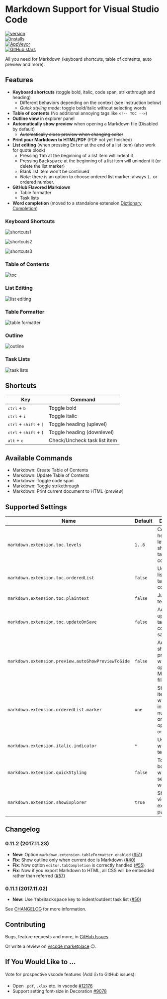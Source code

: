 # Markdown Support for Visual Studio Code

[![version](https://img.shields.io/vscode-marketplace/v/yzhang.markdown-all-in-one.svg?style=flat-square)](https://marketplace.visualstudio.com/items?itemName=yzhang.markdown-all-in-one)  
[![installs](https://img.shields.io/vscode-marketplace/d/yzhang.markdown-all-in-one.svg?style=flat-square)](https://marketplace.visualstudio.com/items?itemName=yzhang.markdown-all-in-one)  
[![AppVeyor](https://img.shields.io/appveyor/ci/neilsustc/vscode-markdown.svg?style=flat-square&label=appveyor%20build)](https://ci.appveyor.com/project/neilsustc/vscode-markdown)  
[![GitHub stars](https://img.shields.io/github/stars/neilsustc/vscode-markdown.svg?style=flat-square&label=github%20stars)](https://github.com/neilsustc/vscode-markdown)

All you need for Markdown (keyboard shortcuts, table of contents, auto preview and more).

## Features

- **Keyboard shortcuts** (toggle bold, italic, code span, strikethrough and heading)
  - Different behaviors depending on the context (see instruction below)
  - *Quick styling mode*: toggle bold/italic without selecting words
- **Table of contents** (No additional annoying tags like `<!-- TOC -->`)
- **Outline view** in explorer panel
- **Automatically show preview** when opening a Markdown file (Disabled by default)
  - ~~Automatically close preview when changing editor~~
- **Print your Markdown to HTML/PDF** (PDF not yet finished)
- **List editing** (when pressing <kbd>Enter</kbd> at the end of a list item) (also work for quote block)
  - Pressing <kbd>Tab</kbd> at the beginning of a list item will indent it
  - Pressing <kbd>Backspace</kbd> at the beginning of a list item will unindent it (or delete the list marker)
  - Blank list item won't be continued
  - *Note*: there is an option to choose ordered list marker: always `1.` or ordered number.
- **GitHub Flavored Markdown**
  - Table formatter
  - Task lists
- **Word completion** (moved to a standalone extension [Dictionary Completion](https://marketplace.visualstudio.com/items?itemName=yzhang.dictionary-completion))

### Keyboard Shortcuts

![shortcuts1](https://github.com/neilsustc/vscode-markdown/raw/master/images/gifs/bold-normal.gif)

![shortcuts2](https://github.com/neilsustc/vscode-markdown/raw/master/images/gifs/bold-quick.gif)

![shortcuts3](https://github.com/neilsustc/vscode-markdown/raw/master/images/gifs/heading.gif)

### Table of Contents

![toc](https://github.com/neilsustc/vscode-markdown/raw/master/images/gifs/toc.gif)

### List Editing

![list editing](https://github.com/neilsustc/vscode-markdown/raw/master/images/gifs/list-editing.gif)

### Table Formatter

![table formatter](https://github.com/neilsustc/vscode-markdown/raw/master/images/gifs/table-formatter.gif)

### Outline

![outline](https://github.com/neilsustc/vscode-markdown/raw/master/images/outline.png)

### Task Lists

![task lists](https://github.com/neilsustc/vscode-markdown/raw/master/images/gifs/tasklists.gif)

<!-- ### Print to PDF

![print to pdf](https://github.com/neilsustc/vscode-markdown/raw/master/images/gifs/pdf.gif) -->

## Shortcuts

| Key | Command |
| --- | --- |
| <kbd>ctrl</kbd> + <kbd>b</kbd> | Toggle bold |
| <kbd>ctrl</kbd> + <kbd>i</kbd> | Toggle italic |
| <kbd>ctrl</kbd> + <kbd>shift</kbd> + <kbd>]</kbd> | Toggle heading (uplevel) |
| <kbd>ctrl</kbd> + <kbd>shift</kbd> + <kbd>[</kbd> | Toggle heading (downlevel) |
| <kbd>alt</kbd> + <kbd>c</kbd> | Check/Uncheck task list item |

## Available Commands

- Markdown: Create Table of Contents
- Markdown: Update Table of Contents
- Markdown: Toggle code span
- Markdown: Toggle strikethrough
- Markdown: Print current document to HTML (*preview*)

## Supported Settings

| Name | Default | Description |
| --- | --- | --- |
| `markdown.extension.toc.levels` | `1..6` | Control the heading levels to show in the table of contents. |
| `markdown.extension.toc.orderedList` | `false` | Use ordered list in the table of contents. |
| `markdown.extension.toc.plaintext` | `false` | Just plain text. |
| `markdown.extension.toc.updateOnSave` | `false` | Automatically update the table of contents on save. |
| `markdown.extension.preview.autoShowPreviewToSide` | `false` | Automatically show preview when opening a Markdown file. |
| `markdown.extension.orderedList.marker` | `one` | Start a list item always with '1.' or in increasing numerical order (using option `ordered`) |
| `markdown.extension.italic.indicator` | `*` | Use `*` or `_` to wrap italic text |
| `markdown.extension.quickStyling` | `false` | Toggle bold/italic without selecting words |
| `markdown.extension.showExplorer` | `true` | Show outline view in explorer panel |

## Changelog

### 0.11.2 (2017.11.23)

- **New**: Option `markdown.extension.tableFormatter.enabled` ([#51](https://github.com/neilsustc/vscode-markdown/issues/51))
- **Fix**: Show outline only when current doc is Markdown ([#40](https://github.com/neilsustc/vscode-markdown/issues/40))
- **Fix**: Now option `editor.tabCompletion` is correctly handled ([#55](https://github.com/neilsustc/vscode-markdown/issues/55))
- **Fix**: Now if you export Markdown to HTML, all CSS will be embedded rather than referred ([#57](https://github.com/neilsustc/vscode-markdown/issues/57))

### 0.11.1 (2017.11.02)

- **New**: Use <kbd>Tab</kbd>/<kbd>Backspace</kbd> key to indent/outdent task list ([#50](https://github.com/neilsustc/vscode-markdown/issues/50))

See [CHANGELOG](https://github.com/neilsustc/vscode-markdown/blob/master/CHANGELOG.md) for more information.

## Contributing

Bugs, feature requests and more, in [GitHub Issues](https://github.com/neilsustc/vscode-markdown/issues).

Or write a review on [vscode marketplace](https://marketplace.visualstudio.com/items?itemName=yzhang.markdown-all-in-one#review-details) 😉.

## If You Would Like to ...

Vote for prospective vscode features (Add 👍 to GitHub issues):

- Open `.pdf`, `.xlsx` etc. in vscode [#12176](https://github.com/Microsoft/vscode/issues/12176)
- Support setting font-size in Decoration [#9078](https://github.com/Microsoft/vscode/issues/9078)
